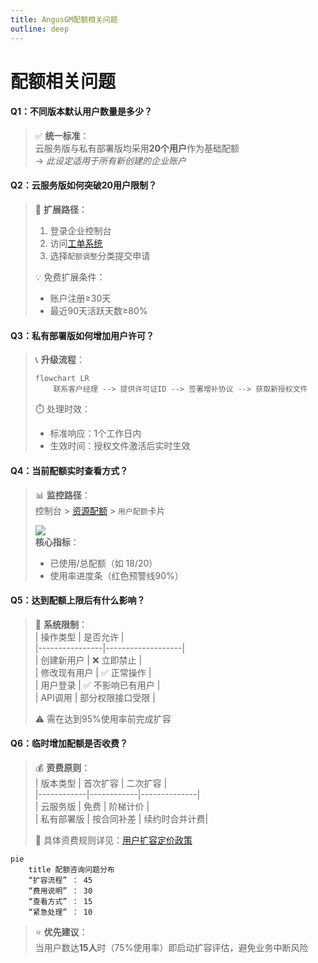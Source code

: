 ```yaml
---
title: AngusGM配额相关问题
outline: deep
---
```


# 配额相关问题

#### **Q1：不同版本默认用户数量是多少？**
> ✅ **统一标准**：  
> 云服务版与私有部署版均采用**20个用户**作为基础配额  
> → *此设定适用于所有新创建的企业账户*

#### **Q2：云服务版如何突破20用户限制？**
> 🔧 **扩展路径**：
> 1. 登录企业控制台
> 2. 访问[工单系统](https://wo.xcan.cloud/workorders/create)
> 3. 选择`配额调整`分类提交申请
>
> 💡 免费扩展条件：
> - 账户注册≥30天
> - 最近90天活跃天数≥80%

#### **Q3：私有部署版如何增加用户许可？**
> 📞 **升级流程**：
> ```mermaid  
> flowchart LR  
>     联系客户经理 --> 提供许可证ID --> 签署增补协议 --> 获取新授权文件  
> ```  
> ⏱️ 处理时效：
> - 标准响应：1个工作日内
> - 生效时间：授权文件激活后实时生效

#### **Q4：当前配额实时查看方式？**
> 📊 **监控路径**：  
> 控制台 > [资源配额](../../introduction/quotas.md) > `用户配额`卡片
>
> ![](https://via.placeholder.com/400x200?text=用户配额监控面板)  
> **核心指标**：
> - 已使用/总配额（如 18/20）
> - 使用率进度条（红色预警线90%）

#### **Q5：达到配额上限后有什么影响？**
> 🚫 **系统限制**：  
> | 操作类型       | 是否允许          |  
> |----------------|-------------------|  
> | 创建新用户     | ❌ 立即禁止       |  
> | 修改现有用户   | ✅ 正常操作       |  
> | 用户登录       | ✅ 不影响已有用户 |  
> | API调用        | 部分权限接口受限  |
>
> ⚠️ 需在达到95%使用率前完成扩容

#### **Q6：临时增加配额是否收费？**
> 💰 **资费原则**：  
> | 版本类型   | 首次扩容   | 二次扩容     |  
> |------------|------------|--------------|  
> | 云服务版   | 免费       | 阶梯计价     |  
> | 私有部署版 | 按合同补差 | 续约时合并计费|
>
> 📌 具体资费规则详见：[用户扩容定价政策](../../pricing/user-quotas.md)

```mermaid  
pie  
    title 配额咨询问题分布  
    “扩容流程” ： 45  
    “费用说明” ： 30  
    “查看方式” ： 15  
    “紧急处理” ： 10  
```  

> ⭐ **优先建议**：  
> 当用户数达**15人**时（75%使用率）即启动扩容评估，避免业务中断风险